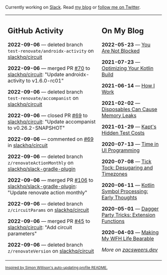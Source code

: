 Currently working on [Slack](https://slack.com/). Read [my blog](https://zacsweers.dev/) or [follow me on Twitter](https://twitter.com/ZacSweers).

<table><tr><td valign="top" width="60%">

## GitHub Activity
<!-- githubActivity starts -->
**2022-09-06** — deleted branch `test-renovate/androidx-activity` on [slackhq/circuit](https://github.com/slackhq/circuit)

**2022-09-06** — merged PR [#70](https://github.com/slackhq/circuit/pull/70) to [slackhq/circuit](https://github.com/slackhq/circuit): "Update androidx-activity to v1.6.0-rc01"

**2022-09-06** — deleted branch `test-renovate/accompanist` on [slackhq/circuit](https://github.com/slackhq/circuit)

**2022-09-06** — closed PR [#69](https://github.com/slackhq/circuit/pull/69) to [slackhq/circuit](https://github.com/slackhq/circuit): "Update accompanist to v0.26.2-SNAPSHOT"

**2022-09-06** — commented on [#69](https://github.com/slackhq/circuit/pull/69#issuecomment-1238515773) in [slackhq/circuit](https://github.com/slackhq/circuit)

**2022-09-06** — deleted branch `z/renovateActionMonthly` on [slackhq/slack-gradle-plugin](https://github.com/slackhq/slack-gradle-plugin)

**2022-09-06** — merged PR [#106](https://github.com/slackhq/slack-gradle-plugin/pull/106) to [slackhq/slack-gradle-plugin](https://github.com/slackhq/slack-gradle-plugin): "Update renovate action monthly"

**2022-09-06** — deleted branch `z/circuitParams` on [slackhq/circuit](https://github.com/slackhq/circuit)

**2022-09-06** — merged PR [#45](https://github.com/slackhq/circuit/pull/45) to [slackhq/circuit](https://github.com/slackhq/circuit): "Add circuit parameters"

**2022-09-06** — deleted branch `z/renovateVersion` on [slackhq/circuit](https://github.com/slackhq/circuit)
<!-- githubActivity ends -->
</td><td valign="top" width="40%">

## On My Blog
<!-- blog starts -->
**2022-05-23** — [You Are Not Blocked](https://www.zacsweers.dev/you-are-not-blocked/)

**2021-07-23** — [Optimizing Your Kotlin Build](https://www.zacsweers.dev/optimizing-your-kotlin-build/)

**2021-06-14** — [How I Work](https://www.zacsweers.dev/how-i-work/)

**2021-02-02** — [Disposables Can Cause Memory Leaks](https://www.zacsweers.dev/disposables-can-cause-memory-leaks/)

**2021-01-29** — [Kapt's Hidden Test Costs](https://www.zacsweers.dev/kapts-hidden-test-costs/)

**2020-07-13** — [Time in UI Programming](https://www.zacsweers.dev/time-in-ui/)

**2020-07-08** — [Tick Tock: Desugaring and Timezones](https://www.zacsweers.dev/ticktock-desugaring-timezones/)

**2020-06-11** — [Kotlin Symbol Processing: Early Thoughts](https://www.zacsweers.dev/kotlin-symbol-processor-early-thoughts/)

**2020-05-01** — [Dagger Party Tricks: Extension Functions](https://www.zacsweers.dev/dagger-party-tricks-extension-functions/)

**2020-04-03** — [Making My WFH Life Bearable](https://www.zacsweers.dev/making-wfh-life-bearable/)
<!-- blog ends -->
_More on [zacsweers.dev](https://zacsweers.dev/)_
</td></tr></table>

<sub><a href="https://simonwillison.net/2020/Jul/10/self-updating-profile-readme/">Inspired by Simon Willison's auto-updating profile README.</a></sub>
